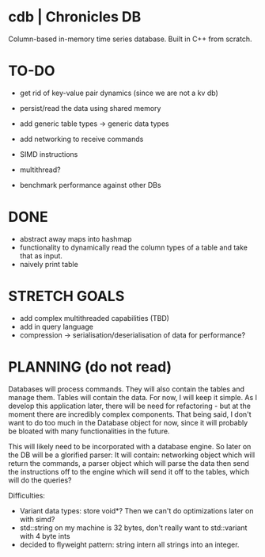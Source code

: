 # cdb | Chronicles DB

Column-based in-memory time series database. Built in C++ from scratch.

# TO-DO

- get rid of key-value pair dynamics (since we are not a kv db)

- persist/read the data using shared memory
- add generic table types -> generic data types
- add networking to receive commands
- SIMD instructions
- multithread?
- benchmark performance against other DBs

# DONE

- abstract away maps into hashmap
- functionality to dynamically read the column types of a table and take that as input.
- naively print table

# STRETCH GOALS

- add complex multithreaded capabilities (TBD)
- add in query language
- compression -> serialisation/deserialisation of data for performance?

# PLANNING (do not read)

Databases will process commands. They will also contain the tables and manage 
them. Tables will contain the data. For now, I will keep it simple. As I develop
this application later, there will be need for refactoring - but at the moment
there are incredibly complex components. That being said, I don't want to do
too much in the Database object for now, since it will probably be bloated with
many functionalities in the future.

This will likely need to be incorporated with a database engine. So later on the
DB will be a glorified parser:
It will contain: networking object which will return the commands, a parser object
which will parse the data then send the instructions off to the engine which
will send it off to the tables, which will do the queries?

Difficulties:
- Variant data types: store void*? Then we can't do optimizations later on with simd?
- std::string on my machine is 32 bytes, don't really want to std::variant with 4 byte ints
- decided to flyweight pattern: string intern all strings into an integer.